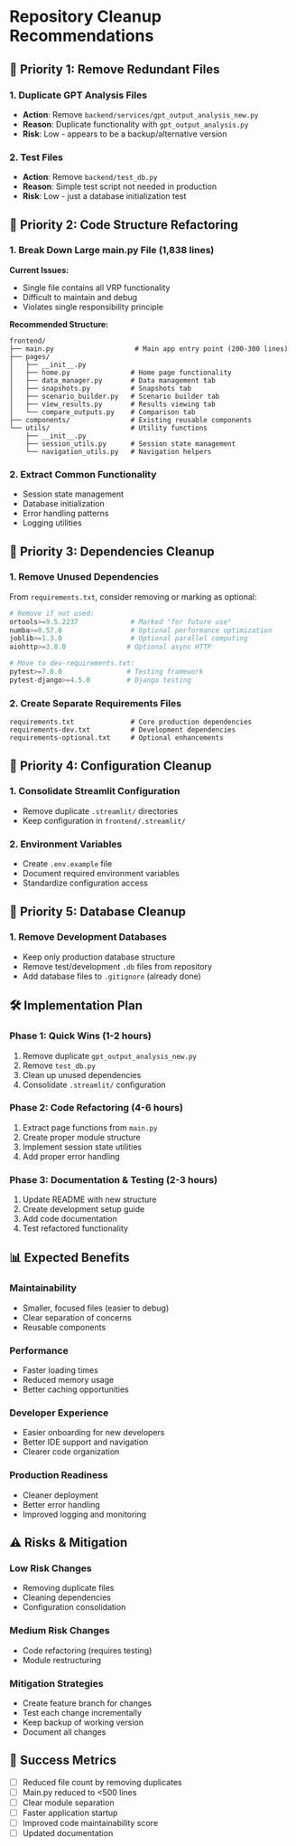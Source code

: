 # Repository Cleanup Recommendations

## 🎯 **Priority 1: Remove Redundant Files**

### 1. **Duplicate GPT Analysis Files**
- **Action**: Remove `backend/services/gpt_output_analysis_new.py`
- **Reason**: Duplicate functionality with `gpt_output_analysis.py`
- **Risk**: Low - appears to be a backup/alternative version

### 2. **Test Files**
- **Action**: Remove `backend/test_db.py`
- **Reason**: Simple test script not needed in production
- **Risk**: Low - just a database initialization test

## 🎯 **Priority 2: Code Structure Refactoring**

### 1. **Break Down Large main.py File (1,838 lines)**
**Current Issues:**
- Single file contains all VRP functionality
- Difficult to maintain and debug
- Violates single responsibility principle

**Recommended Structure:**
```
frontend/
├── main.py                    # Main app entry point (200-300 lines)
├── pages/
│   ├── __init__.py
│   ├── home.py               # Home page functionality
│   ├── data_manager.py       # Data management tab
│   ├── snapshots.py          # Snapshots tab
│   ├── scenario_builder.py   # Scenario builder tab
│   ├── view_results.py       # Results viewing tab
│   └── compare_outputs.py    # Comparison tab
├── components/               # Existing reusable components
└── utils/                    # Utility functions
    ├── __init__.py
    ├── session_utils.py      # Session state management
    └── navigation_utils.py   # Navigation helpers
```

### 2. **Extract Common Functionality**
- Session state management
- Database initialization
- Error handling patterns
- Logging utilities

## 🎯 **Priority 3: Dependencies Cleanup**

### 1. **Remove Unused Dependencies**
From `requirements.txt`, consider removing or marking as optional:
```python
# Remove if not used:
ortools>=9.5.2237             # Marked "for future use"
numba>=0.57.0                 # Optional performance optimization
joblib>=1.3.0                 # Optional parallel computing
aiohttp>=3.8.0               # Optional async HTTP

# Move to dev-requirements.txt:
pytest>=7.0.0                # Testing framework
pytest-django>=4.5.0         # Django testing
```

### 2. **Create Separate Requirements Files**
```
requirements.txt              # Core production dependencies
requirements-dev.txt          # Development dependencies
requirements-optional.txt     # Optional enhancements
```

## 🎯 **Priority 4: Configuration Cleanup**

### 1. **Consolidate Streamlit Configuration**
- Remove duplicate `.streamlit/` directories
- Keep configuration in `frontend/.streamlit/`

### 2. **Environment Variables**
- Create `.env.example` file
- Document required environment variables
- Standardize configuration access

## 🎯 **Priority 5: Database Cleanup**

### 1. **Remove Development Databases**
- Keep only production database structure
- Remove test/development `.db` files from repository
- Add database files to `.gitignore` (already done)

## 🛠 **Implementation Plan**

### **Phase 1: Quick Wins (1-2 hours)**
1. Remove duplicate `gpt_output_analysis_new.py`
2. Remove `test_db.py`
3. Clean up unused dependencies
4. Consolidate `.streamlit/` configuration

### **Phase 2: Code Refactoring (4-6 hours)**
1. Extract page functions from `main.py`
2. Create proper module structure
3. Implement session state utilities
4. Add proper error handling

### **Phase 3: Documentation & Testing (2-3 hours)**
1. Update README with new structure
2. Create development setup guide
3. Add code documentation
4. Test refactored functionality

## 📊 **Expected Benefits**

### **Maintainability**
- Smaller, focused files (easier to debug)
- Clear separation of concerns
- Reusable components

### **Performance**
- Faster loading times
- Reduced memory usage
- Better caching opportunities

### **Developer Experience**
- Easier onboarding for new developers
- Better IDE support and navigation
- Clearer code organization

### **Production Readiness**
- Cleaner deployment
- Better error handling
- Improved logging and monitoring

## ⚠️ **Risks & Mitigation**

### **Low Risk Changes**
- Removing duplicate files
- Cleaning dependencies
- Configuration consolidation

### **Medium Risk Changes**
- Code refactoring (requires testing)
- Module restructuring

### **Mitigation Strategies**
- Create feature branch for changes
- Test each change incrementally
- Keep backup of working version
- Document all changes

## 🎉 **Success Metrics**

- [ ] Reduced file count by removing duplicates
- [ ] Main.py reduced to <500 lines
- [ ] Clear module separation
- [ ] Faster application startup
- [ ] Improved code maintainability score
- [ ] Updated documentation 